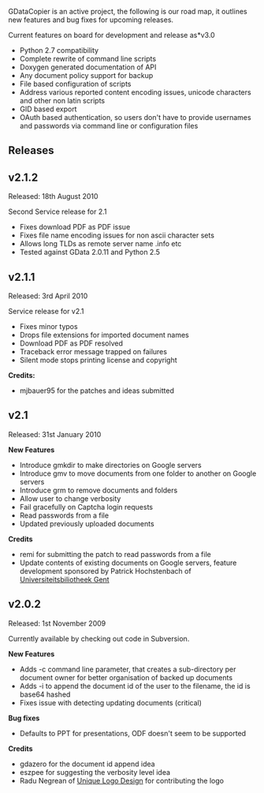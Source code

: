 

GDataCopier is an active project, the following is our road map, it outlines new features and bug fixes for upcoming releases.

Current features on board for development and release as\*v3.0

  * Python 2.7 compatibility
  * Complete rewrite of command line scripts
  * Doxygen generated documentation of API
  * Any document policy support for backup
  * File based configuration of scripts
  * Address various reported content encoding issues, unicode characters and other non latin scripts
  * GID based export
  * OAuth based authentication, so users don't have to provide usernames and passwords via command line or configuration files


## Releases ##

## v2.1.2 ##

Released: 18th August 2010

Second Service release for 2.1

  * Fixes download PDF as PDF issue
  * Fixes file name encoding issues for non ascii character sets
  * Allows long TLDs as remote server name .info etc
  * Tested against GData 2.0.11 and Python 2.5

## v2.1.1 ##

Released: 3rd April 2010

Service release for v2.1

  * Fixes minor typos
  * Drops file extensions for imported document names
  * Download PDF as PDF resolved
  * Traceback error message trapped on failures
  * Silent mode stops printing license and copyright

**Credits:**

  * mjbauer95 for the patches and ideas submitted

## v2.1 ##

Released: 31st January 2010

**New Features**

  * Introduce gmkdir to make directories on Google servers
  * Introduce gmv to move documents from one folder to another on Google servers
  * Introduce grm to remove documents and folders
  * Allow user to change verbosity
  * Fail gracefully on Captcha login requests
  * Read passwords from a file
  * Updated previously uploaded documents

**Credits**

  * remi for submitting the patch to read passwords from a file
  * Update contents of existing documents on Google servers, feature development sponsored by Patrick Hochstenbach of  [Universiteitsbiliotheek Gent](http://lib.ugent.be/)


## v2.0.2 ##

Released: 1st November 2009

Currently available by checking out code in Subversion.

**New Features**

  * Adds -c command line parameter, that creates a sub-directory per document owner for better organisation of backed up documents
  * Adds -i to append the document id of the user to the filename, the id is base64 hashed
  * Fixes issue with detecting updating documents (critical)

**Bug fixes**

  * Defaults to PPT for presentations, ODF doesn't seem to be supported

**Credits**

  * gdazero for the document id append idea
  * eszpee for suggesting the verbosity level idea
  * Radu Negrean of [Unique Logo Design](http://uniquelogodesign.com) for contributing the logo